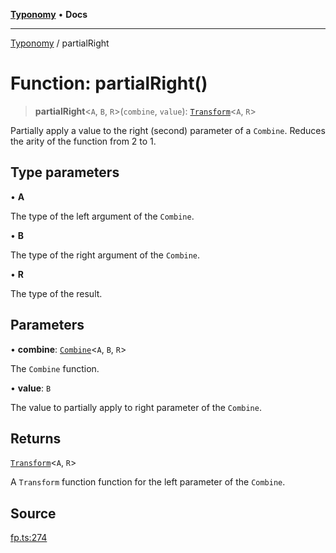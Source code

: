 [**Typonomy**](../README.md) • **Docs**

***

[Typonomy](../globals.md) / partialRight

# Function: partialRight()

> **partialRight**\<`A`, `B`, `R`\>(`combine`, `value`): [`Transform`](../type-aliases/Transform.md)\<`A`, `R`\>

Partially apply a value to the right (second) parameter of a `Combine`.
Reduces the arity of the function from 2 to 1.

## Type parameters

• **A**

The type of the left argument of the `Combine`.

• **B**

The type of the right argument of the `Combine`.

• **R**

The type of the result.

## Parameters

• **combine**: [`Combine`](../type-aliases/Combine.md)\<`A`, `B`, `R`\>

The `Combine` function.

• **value**: `B`

The value to partially apply to right parameter of the `Combine`.

## Returns

[`Transform`](../type-aliases/Transform.md)\<`A`, `R`\>

A `Transform` function function for the left parameter of the `Combine`.

## Source

[fp.ts:274](https://github.com/softcraft-development/typonomy/blob/c5db2fa8cb85771ae57ef1e5ca7f405fc63a6f0d/src/fp.ts#L274)
